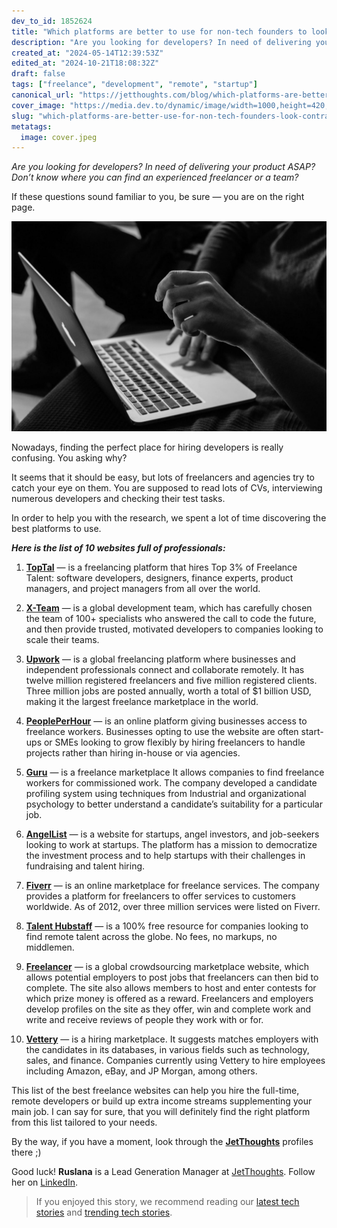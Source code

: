 ```yaml
---
dev_to_id: 1852624
title: "Which platforms are better to use for non-tech founders to look for contractors?"
description: "Are you looking for developers? In need of delivering your product ASAP? Don’t know where you can..."
created_at: "2024-05-14T12:39:53Z"
edited_at: "2024-10-21T18:08:32Z"
draft: false
tags: ["freelance", "development", "remote", "startup"]
canonical_url: "https://jetthoughts.com/blog/which-platforms-are-better-use-for-non-tech-founders-look-contractors-freelance-development/"
cover_image: "https://media.dev.to/dynamic/image/width=1000,height=420,fit=cover,gravity=auto,format=auto/https%3A%2F%2Fraw.githubusercontent.com%2Fjetthoughts%2Fjetthoughts.github.io%2Fmaster%2Fstatic%2Fassets%2Fimg%2Fblog%2Fwhich-platforms-are-better-use-for-non-tech-founders-look-contractors-freelance-development%2Ffile_0.jpeg"
slug: "which-platforms-are-better-use-for-non-tech-founders-look-contractors-freelance-development"
metatags:
  image: cover.jpeg
---
```

*Are you looking for developers? In need of delivering your product ASAP? Don’t know where you can find an experienced freelancer or a team?*

If these questions sound familiar to you, be sure — you are on the right page.

![Photo by [Sergey Zolkin](https://unsplash.com/@szolkin?utm_source=unsplash&utm_medium=referral&utm_content=creditCopyText) on [Unsplash](https://unsplash.com/search/photos/macbook?utm_source=unsplash&utm_medium=referral&utm_content=creditCopyText)](file_0.jpeg)

Nowadays, finding the perfect place for hiring developers is really confusing. You asking why?

It seems that it should be easy, but lots of freelancers and agencies try to catch your eye on them. You are supposed to read lots of CVs, interviewing numerous developers and checking their test tasks.

In order to help you with the research, we spent a lot of time discovering the best platforms to use.

***Here is the list of 10 websites full of professionals:***

 1. **[TopTal](https://www.toptal.com/)** — is a freelancing platform that hires Top 3% of Freelance Talent: software developers, designers, finance experts, product managers, and project managers from all over the world.

 2. **[X-Team](https://x-team.com/)** — is a global development team, which has carefully chosen the team of 100+ specialists who answered the call to code the future, and then provide trusted, motivated developers to companies looking to scale their teams.

 3. **[Upwork](https://www.upwork.com)** — is a global freelancing platform where businesses and independent professionals connect and collaborate remotely. It has twelve million registered freelancers and five million registered clients. Three million jobs are posted annually, worth a total of $1 billion USD, making it the largest freelance marketplace in the world.

 4. **[PeoplePerHour](https://www.peopleperhour.com/)** — is an online platform giving businesses access to freelance workers. Businesses opting to use the website are often start-ups or SMEs looking to grow flexibly by hiring freelancers to handle projects rather than hiring in-house or via agencies.

 5. **[Guru](https://www.guru.com)** — is a freelance marketplace It allows companies to find freelance workers for commissioned work. The company developed a candidate profiling system using techniques from Industrial and organizational psychology to better understand a candidate’s suitability for a particular job.

 6. **[AngelList](https://angel.co)** — is a website for startups, angel investors, and job-seekers looking to work at startups. The platform has a mission to democratize the investment process and to help startups with their challenges in fundraising and talent hiring.

 7. **[Fiverr](https://www.fiverr.com/)** — is an online marketplace for freelance services. The company provides a platform for freelancers to offer services to customers worldwide. As of 2012, over three million services were listed on Fiverr.

 8. **[Talent Hubstaff](https://talent.hubstaff.com/)** — is a 100% free resource for companies looking to find remote talent across the globe. No fees, no markups, no middlemen.

 9. **[Freelancer](https://www.freelancer.com/)** — is a global crowdsourcing marketplace website, which allows potential employers to post jobs that freelancers can then bid to complete. The site also allows members to host and enter contests for which prize money is offered as a reward. Freelancers and employers develop profiles on the site as they offer, win and complete work and write and receive reviews of people they work with or for.

 10. **[Vettery](https://www.vettery.com)** — is a hiring marketplace. It suggests matches employers with the candidates in its databases, in various fields such as technology, sales, and finance. Companies currently using Vettery to hire employees including Amazon, eBay, and JP Morgan, among others.

This list of the best freelance websites can help you hire the full-time, remote developers or build up extra income streams supplementing your main job. I can say for sure, that you will definitely find the right platform from this list tailored to your needs.

By the way, if you have a moment, look through the **[JetThoughts](https://www.jetthoughts.com/)** profiles there ;)

Good luck!
**Ruslana** is a Lead Generation Manager at [JetThoughts](https://www.jetthoughts.com/). Follow her on [LinkedIn](https://www.linkedin.com/in/ruslana-brykaliuk-970016135/).
>  If you enjoyed this story, we recommend reading our [latest tech stories](https://jtway.co/latest) and [trending tech stories](https://jtway.co/trending).
